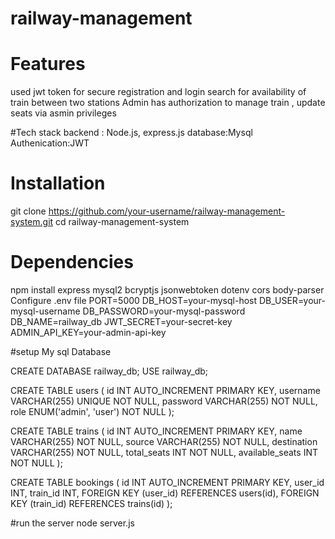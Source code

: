 # railway-management

# Features
used jwt token for secure registration and login
search for availability of train between two stations
Admin has authorization to manage train , update seats via asmin privileges


#Tech stack
backend : Node.js, express.js
database:Mysql
Authenication:JWT

# Installation 
git clone https://github.com/your-username/railway-management-system.git
cd railway-management-system
# Dependencies
npm install express mysql2 bcryptjs jsonwebtoken dotenv cors body-parser   
Configure .env file 
PORT=5000
DB_HOST=your-mysql-host
DB_USER=your-mysql-username
DB_PASSWORD=your-mysql-password
DB_NAME=railway_db
JWT_SECRET=your-secret-key
ADMIN_API_KEY=your-admin-api-key

#setup My sql Database

CREATE DATABASE railway_db;
USE railway_db;

CREATE TABLE users (
    id INT AUTO_INCREMENT PRIMARY KEY,
    username VARCHAR(255) UNIQUE NOT NULL,
    password VARCHAR(255) NOT NULL,
    role ENUM('admin', 'user') NOT NULL
);

CREATE TABLE trains (
    id INT AUTO_INCREMENT PRIMARY KEY,
    name VARCHAR(255) NOT NULL,
    source VARCHAR(255) NOT NULL,
    destination VARCHAR(255) NOT NULL,
    total_seats INT NOT NULL,
    available_seats INT NOT NULL
);

CREATE TABLE bookings (
    id INT AUTO_INCREMENT PRIMARY KEY,
    user_id INT,
    train_id INT,
    FOREIGN KEY (user_id) REFERENCES users(id),
    FOREIGN KEY (train_id) REFERENCES trains(id)
);

#run the server 
node server.js




